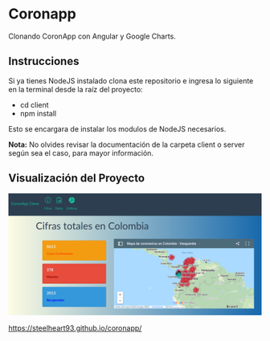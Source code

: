 # Coronapp

Clonando CoronApp con Angular y Google Charts.

## Instrucciones

Si ya tienes NodeJS instalado clona este repositorio
e ingresa lo siguiente en la terminal desde la raíz del proyecto:

* cd client
* npm install

Esto se encargara de instalar los modulos de NodeJS necesarios.

**Nota:** No olvides revisar la documentación de la carpeta client o server según sea el caso, para mayor información.

## Visualización del Proyecto

![coronapp](coronapp.png)

https://steelheart93.github.io/coronapp/
